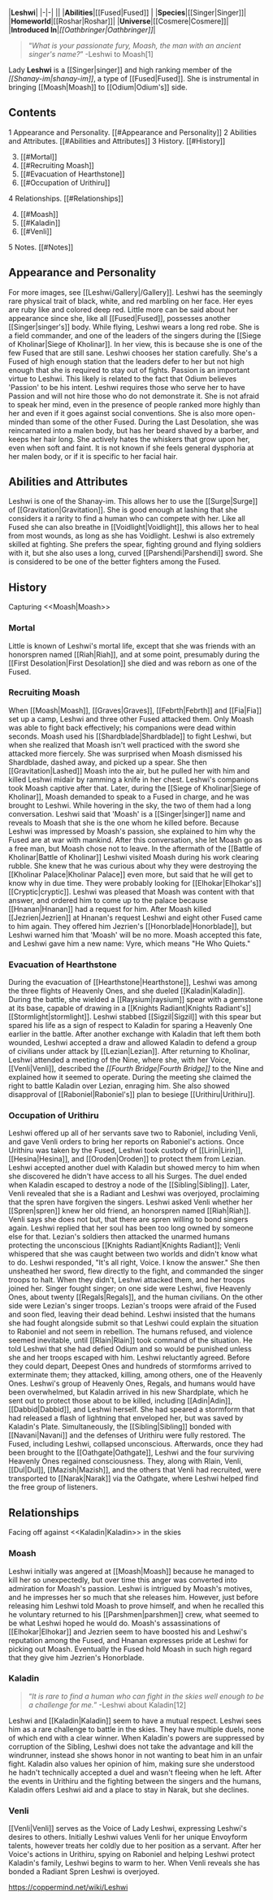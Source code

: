 |**Leshwi**|
|-|-|
||
|**Abilities**|[[Fused\|Fused]] |
|**Species**|[[Singer\|Singer]]|
|**Homeworld**|[[Roshar\|Roshar]]|
|**Universe**|[[Cosmere\|Cosmere]]|
|**Introduced In**|*[[Oathbringer\|Oathbringer]]*|

>“*What is your passionate fury, Moash, the man with an ancient singer's name?*”
\-Leshwi to Moash[1]


Lady **Leshwi** is a [[Singer\|singer]] and high ranking member of the *[[Shanay-im\|shanay-im]]*, a type of [[Fused\|Fused]]. She is instrumental in bringing [[Moash\|Moash]] to [[Odium\|Odium's]] side.

## Contents

1 Appearance and Personality. [[#Appearance and Personality]] 
2 Abilities and Attributes. [[#Abilities and Attributes]] 
3 History. [[#History]] 

3. [[#Mortal]] 
3. [[#Recruiting Moash]] 
3. [[#Evacuation of Hearthstone]] 
3. [[#Occupation of Urithiru]] 


4 Relationships. [[#Relationships]] 

4. [[#Moash]] 
4. [[#Kaladin]] 
4. [[#Venli]] 


5 Notes. [[#Notes]] 


## Appearance and Personality
 
For more images, see [[Leshwi/Gallery\|/Gallery]].
Leshwi has the seemingly rare physical trait of black, white, and red marbling on her face. Her eyes are ruby like and colored deep red.
Little more can be said about her appearance since she, like all [[Fused\|Fused]], possesses another [[Singer\|singer's]] body. While flying, Leshwi wears a long red robe.
She is a field commander, and one of the leaders of the singers during the [[Siege of Kholinar\|Siege of Kholinar]]. In her view, this is because she is one of the few Fused that are still sane. Leshwi chooses her station carefully. She's a Fused of high enough station that the leaders defer to her but not high enough that she is required to stay out of fights.
Passion is an important virtue to Leshwi. This likely is related to the fact that Odium believes 'Passion' to be his intent. Leshwi requires those who serve her to have Passion and will not hire those who do not demonstrate it. She is not afraid to speak her mind, even in the presence of people ranked more highly than her and even if it goes against social conventions. She is also more open-minded than some of the other Fused.
During the Last Desolation, she was reincarnated into a malen body, but has her beard shaved by a barber, and keeps her hair long. She actively hates the whiskers that grow upon her, even when soft and faint. It is not known if she feels general dysphoria at her malen body, or if it is specific to her facial hair.

## Abilities and Attributes
Leshwi is one of the Shanay-im. This allows her to use the [[Surge\|Surge]] of [[Gravitation\|Gravitation]]. She is good enough at lashing that she considers it a rarity to find a human who can compete with her. Like all Fused she can also breathe in [[Voidlight\|Voidlight]], this allows her to heal from most wounds, as long as she has Voidlight.
Leshwi is also extremely skilled at fighting. She prefers the spear, fighting ground and flying soldiers with it, but she also uses a long, curved [[Parshendi\|Parshendi]] sword. She is considered to be one of the better fighters among the Fused.

## History
  Capturing <<Moash\|Moash>>
### Mortal
Little is known of Leshwi's mortal life, except that she was friends with an honorspren named [[Riah\|Riah]], and at some point, presumably during the [[First Desolation\|First Desolation]] she died and was reborn as one of the Fused.

### Recruiting Moash
When [[Moash\|Moash]], [[Graves\|Graves]], [[Febrth\|Febrth]] and [[Fia\|Fia]] set up a camp, Leshwi and three other Fused attacked them. Only Moash was able to fight back effectively; his companions were dead within seconds. Moash used his [[Shardblade\|Shardblade]] to fight Leshwi, but when she realized that Moash isn't well practiced with the sword she attacked more fiercely. She was surprised when Moash dismissed his Shardblade, dashed away, and picked up a spear. She then [[Gravitation\|Lashed]] Moash into the air, but he pulled her with him and killed Leshwi midair by ramming a knife in her chest. Leshwi's companions took Moash captive after that.
Later, during the [[Siege of Kholinar\|Siege of Kholinar]], Moash demanded to speak to a Fused in charge, and he was brought to Leshwi. While hovering in the sky, the two of them had a long conversation. Leshwi said that 'Moash' is a [[Singer\|singer]] name and reveals to Moash that she is the one whom he killed before. Because Leshwi was impressed by Moash's passion, she explained to him why the Fused are at war with mankind. After this conversation, she let Moash go as a free man, but Moash chose not to leave.
In the aftermath of the [[Battle of Kholinar\|Battle of Kholinar]] Leshwi visited Moash during his work clearing rubble. She knew that he was curious about why they were destroying the [[Kholinar Palace\|Kholinar Palace]] even more, but said that he will get to know why in due time. They were probably looking for [[Elhokar\|Elhokar's]] [[Cryptic\|cryptic]]. Leshwi was pleased that Moash was content with that answer, and ordered him to come up to the palace because [[Hnanan\|Hnanan]] had a request for him.
After Moash killed [[Jezrien\|Jezrien]] at Hnanan's request Leshwi and eight other Fused came to him again. They offered him Jezrien's [[Honorblade\|Honorblade]], but Leshwi warned him that 'Moash' will be no more. Moash accepted this fate, and Leshwi gave him a new name: Vyre, which means "He Who Quiets."

### Evacuation of Hearthstone
During the evacuation of [[Hearthstone\|Hearthstone]], Leshwi was among the three flights of Heavenly Ones, and she dueled [[Kaladin\|Kaladin]]. During the battle, she wielded a [[Raysium\|raysium]] spear with a gemstone at its base, capable of drawing in a [[Knights Radiant\|Knights Radiant's]] [[Stormlight\|stormlight]]. Leshwi stabbed [[Sigzil\|Sigzil]] with this spear but spared his life as a sign of respect to Kaladin for sparing a Heavenly One earlier in the battle. After another exchange with Kaladin that left them both wounded, Leshwi accepted a draw and allowed Kaladin to defend a group of civilians under attack by [[Lezian\|Lezian]].
After returning to Kholinar, Leshwi attended a meeting of the Nine, where she, with her Voice, [[Venli\|Venli]], described the *[[Fourth Bridge\|Fourth Bridge]]* to the Nine and explained how it seemed to operate. During the meeting she claimed the right to battle Kaladin over Lezian, enraging him. She also showed disapproval of [[Raboniel\|Raboniel's]] plan to besiege [[Urithiru\|Urithiru]].

 
### Occupation of Urithiru
Leshwi offered up all of her servants save two to Raboniel, including Venli, and gave Venli orders to bring her reports on Raboniel's actions. Once Urithiru was taken by the Fused, Leshwi took custody of [[Lirin\|Lirin]], [[Hesina\|Hesina]], and [[Oroden\|Oroden]] to protect them from Lezian. Leshwi accepted another duel with Kaladin but showed mercy to him when she discovered he didn't have access to all his Surges. The duel ended when Kaladin escaped to destroy a node of the [[Sibling\|Sibling]]. Later, Venli revealed that she is a Radiant and Leshwi was overjoyed, proclaiming that the spren have forgiven the singers. Leshwi asked Venli whether her [[Spren\|spren]] knew her old friend, an honorspren named [[Riah\|Riah]]. Venli says she does not but, that there are spren willing to bond singers again. Leshwi replied that her soul has been too long owned by someone else for that. Lezian's soldiers then attacked the unarmed humans protecting the unconscious [[Knights Radiant\|Knights Radiant]]; Venli whispered that she was caught between two worlds and didn't know what to do. Leshwi responded, "It's all right, Voice. I know the answer." She then unsheathed her sword, flew directly to the fight, and commanded the singer troops to halt. When they didn't, Leshwi attacked them, and her troops joined her.
Singer fought singer; on one side were Leshwi, five Heavenly Ones, about twenty [[Regals\|Regals]], and the human civilians. On the other side were Lezian's singer troops. Lezian's troops were afraid of the Fused and soon fled, leaving their dead behind. Leshwi insisted that the humans she had fought alongside submit so that Leshwi could explain the situation to Raboniel and not seem in rebellion. The humans refused, and violence seemed inevitable, until [[Rlain\|Rlain]] took command of the situation. He told Leshwi that she had defied Odium and so would be punished unless she and her troops escaped with him. Leshwi reluctantly agreed.
Before they could depart, Deepest Ones and hundreds of stormforms arrived to exterminate them; they attacked, killing, among others, one of the Heavenly Ones. Leshwi's group of Heavenly Ones, Regals, and humans would have been overwhelmed, but Kaladin arrived in his new Shardplate, which he sent out to protect those about to be killed, including [[Adin\|Adin]], [[Dabbid\|Dabbid]], and Leshwi herself. She had speared a stormform that had released a flash of lightning that enveloped her, but was saved by Kaladin's Plate. Simultaneously, the [[Sibling\|Sibling]] bonded with [[Navani\|Navani]] and the defenses of Urithiru were fully restored. The Fused, including Leshwi, collapsed unconscious. Afterwards, once they had been brought to the [[Oathgate\|Oathgate]], Leshwi and the four surviving Heavenly Ones regained consciousness. They, along with Rlain, Venli, [[Dul\|Dul]], [[Mazish\|Mazish]], and the others that Venli had recruited, were transported to [[Narak\|Narak]] via the Oathgate, where Leshwi helped find the free group of listeners.

## Relationships
  Facing off against <<Kaladin\|Kaladin>> in the skies
### Moash
Leshwi initially was angered at [[Moash\|Moash]] because he managed to kill her so unexpectedly, but over time this anger was converted into admiration for Moash's passion. Leshwi is intrigued by Moash's motives, and he impresses her so much that she releases him. However, just before releasing him Leshwi told Moash to prove himself, and when he recalled this he voluntary returned to his [[Parshmen\|parshmen]] crew, what seemed to be what Leshwi hoped he would do.
Moash's assassinations of [[Elhokar\|Elhokar]] and Jezrien seem to have boosted his and Leshwi's reputation among the Fused, and Hnanan expresses pride at Leshwi for picking out Moash. Eventually the Fused hold Moash in such high regard that they give him Jezrien's Honorblade.

### Kaladin
>“*It is rare to find a human who can fight in the skies well enough to be a challenge for me.*”
\-Leshwi about Kaladin[12]


Leshwi and [[Kaladin\|Kaladin]] seem to have a mutual respect. Leshwi sees him as a rare challenge to battle in the skies. They have multiple duels, none of which end with a clear winner. When Kaladin's powers are suppressed by corruption of the Sibling, Leshwi does not take the advantage and kill the windrunner, instead she shows honor in not wanting to beat him in an unfair fight. Kaladin also values her opinion of him, making sure she understood he hadn't technically accepted a duel and wasn't fleeing when he left.
After the events in Urithiru and the fighting between the singers and the humans, Kaladin offers Leshwi aid and a place to stay in Narak, but she declines.

### Venli
[[Venli\|Venli]] serves as the Voice of Lady Leshwi, expressing Leshwi's desires to others. Initially Leshwi values Venli for her unique Envoyform talents, however treats her coldly due to her position as a servant. After her Voice's actions in Urithiru, spying on Raboniel and helping Leshwi protect Kaladin's family, Leshwi begins to warm to her. When Venli reveals she has bonded a Radiant Spren Leshwi is overjoyed.



https://coppermind.net/wiki/Leshwi